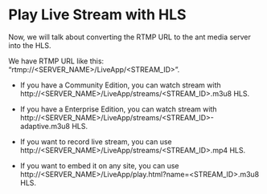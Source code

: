 # Play Live Stream with HLS

Now, we will talk about converting the RTMP URL to the ant media server into the HLS. 

We have RTMP URL like this: “rtmp://<SERVER_NAME>/LiveApp/<STREAM_ID>”.

* If you have a Community Edition, you can watch stream with http://<SERVER_NAME>/LiveApp/streams/<STREAM_ID>.m3u8 HLS. 

* If you have a Enterprise Edition, you can watch stream with http://<SERVER_NAME>/LiveApp/streams/<STREAM_ID>-adaptive.m3u8 HLS.

* If you want to record live stream, you can use http://<SERVER_NAME>/LiveApp/streams/<STREAM_ID>.mp4 HLS.

* If you want to embed it on any site, you can use http://<SERVER_NAME>/LiveApp/play.html?name=<STREAM_ID>.m3u8 HLS.
